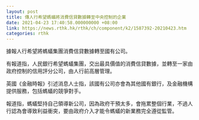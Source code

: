```yaml
---
layout: post
title: 傳人行希望螞蟻將消費信貸數據轉至中央控制的企業
date: 2021-04-23 17:40:58.000000000 +08:00
link: https://news.rthk.hk/rthk/ch/component/k2/1587392-20210423.htm
categories: rthk
---
```


據報人行希望將螞蟻集團消費信貸數據轉至國有公司。

有報道指，人民銀行希望螞蟻集團，交出最具價值的消費信貸數據，並轉至一家由政府控制的信用評分公司，由人行前高層管理。

英國《金融時報》引述消息人士指，該國有公司亦會為其他國有銀行，及金融機構提供服務，包括螞蟻的競爭對手。

報道指，螞蟻堅持自己領導新公司，因為政府干預太多，會拖累整個行業，不過人行認為會導致利益衝突，要由政府介入才能令螞蟻的新業務完全遵從監管。
